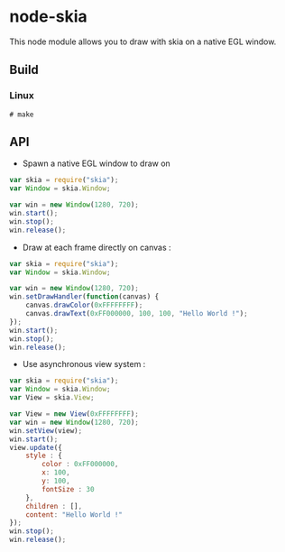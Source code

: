 # node-skia

This node module allows you to draw with skia on a native EGL window.

## Build

### Linux


```shell
# make
```

## API

- Spawn a native EGL window to draw on

```javascript
var skia = require("skia");
var Window = skia.Window;

var win = new Window(1280, 720);
win.start();
win.stop();
win.release();
```

- Draw at each frame directly on canvas :

```javascript
var skia = require("skia");
var Window = skia.Window;

var win = new Window(1280, 720);
win.setDrawHandler(function(canvas) {
    canvas.drawColor(0xFFFFFFFF);
    canvas.drawText(0xFF000000, 100, 100, "Hello World !");
});
win.start();
win.stop();
win.release();
```

- Use asynchronous view system :

```javascript
var skia = require("skia");
var Window = skia.Window;
var View = skia.View;

var View = new View(0xFFFFFFFF);
var win = new Window(1280, 720);
win.setView(view);
win.start();
view.update({
    style : {
        color : 0xFF000000,
        x: 100,
        y: 100,
        fontSize : 30
    },
    children : [],
    content: "Hello World !"
});
win.stop();
win.release();
```
